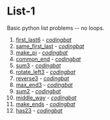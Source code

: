 # List-1

Basic python list problems -- no loops.

1. [first_last6](https://github.com/liampuk/code-practice/blob/master/codingbat/python/warmup-1/first_last6.md) - _[codingbat](https://codingbat.com/prob/p181624)_
2. [same_first_last](https://github.com/liampuk/code-practice/blob/master/codingbat/python/warmup-1/same_first_last.md) - _[codingbat](https://codingbat.com/prob/p179078)_
3. [make_pi](https://github.com/liampuk/code-practice/blob/master/codingbat/python/warmup-1/make_pi.md) - _[codingbat](https://codingbat.com/prob/p113659)_
4. [common_end](https://github.com/liampuk/code-practice/blob/master/codingbat/python/warmup-1/common_end.md) - _[codingbat](https://codingbat.com/prob/p147755)_
5. [sum3](https://github.com/liampuk/code-practice/blob/master/codingbat/python/warmup-1/sum3.md) - _[codingbat](https://codingbat.com/prob/p191645)_
6. [rotate_left3](https://github.com/liampuk/code-practice/blob/master/codingbat/python/warmup-1/rotate_left3.md) - _[codingbat](https://codingbat.com/prob/p148661)_
7. [reverse3](https://github.com/liampuk/code-practice/blob/master/codingbat/python/warmup-1/reverse3.md) - _[codingbat](https://codingbat.com/prob/p192962)_
8. [max_end3](https://github.com/liampuk/code-practice/blob/master/codingbat/python/warmup-1/max_end3.md) - _[codingbat](https://codingbat.com/prob/p135290)_
9. [sum2](https://github.com/liampuk/code-practice/blob/master/codingbat/python/warmup-1/sum2.md) - _[codingbat](https://codingbat.com/prob/p192589)_
10. [middle_way](https://github.com/liampuk/code-practice/blob/master/codingbat/python/warmup-1/middle_way.md) - _[codingbat](https://codingbat.com/prob/p171011)_
11. [make_ends](https://github.com/liampuk/code-practice/blob/master/codingbat/python/warmup-1/make_ends.md) - _[codingbat](https://codingbat.com/prob/p124806)_
12. [has23](https://github.com/liampuk/code-practice/blob/master/codingbat/python/warmup-1/has23.md) - _[codingbat](https://codingbat.com/prob/p177892)_